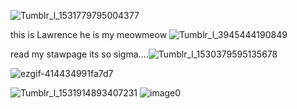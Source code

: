 ![Tumblr_l_1531779795004377](https://github.com/user-attachments/assets/a6d13aed-a1e2-4862-ba80-a9ed3b2f2b66)

this is Lawrence he is my meowmeow ![Tumblr_l_3945444190849](https://github.com/user-attachments/assets/fc9a2441-eae6-44ef-9f5a-3d7a3dd43205)

read my stawpage its so sigma....![Tumblr_l_1530379595135678](https://github.com/user-attachments/assets/ea0eee5e-adc3-4f3a-b4f3-b84a7bacbd45)

   
 ![ezgif-414434991fa7d7](https://github.com/user-attachments/assets/71a79211-9f06-410e-b277-daa8109e8953)

![Tumblr_l_1531914893407231](https://github.com/user-attachments/assets/467036b6-546e-48c1-aefd-bebdbc889785)
![image0](https://github.com/user-attachments/assets/378e3c58-8827-47e9-bedb-c87558d42f8a)
